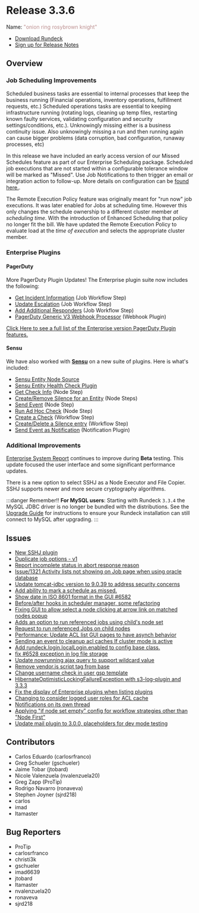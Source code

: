 # Release 3.3.6

Name: <span style="color: rosybrown"><span class="glyphicon glyphicon-knight"></span> "onion ring rosybrown knight"</span>

- [Download Rundeck](https://download.rundeck.com/)
- [Sign up for Release Notes](https://www.rundeck.com/release-notes-signup)

## Overview
### Job Scheduling Improvements
Scheduled business tasks are essential to internal processes that keep the business running (Financial operations, inventory operations, fulfillment requests, etc.) Scheduled operations tasks are essential to keeping infrastructure running (rotating logs, cleaning up temp files, restarting known faulty services, validating configuration and security settings/conditions, etc.). Unknowingly missing either is a business continuity issue. Also unknowingly missing a run and then running again can cause bigger problems (data corruption, bad configuration, runaway processes, etc)

In this release we have included an early access version of our Missed Schedules feature as part of our Enterprise Scheduling package. Scheduled job executions that are not started within a configurable tolerance window will be marked as "Missed".  Use Job Notifications to then trigger an email or integration action to follow-up.  More details on configuration can be [found here.](/manual/schedules/missedjobfires.md).

The Remote Execution Policy feature was originally meant for "run now" job executions. It was later enabled for Jobs at scheduling time. However this only changes the schedule ownership to a different cluster member *at scheduling time*.  With the introduction of Enhanced Scheduling that policy no longer fit the bill.  We have updated the Remote Execution Policy to evaluate load at the *time of execution* and selects the appropriate cluster member.

### Enterprise Plugins
#### PagerDuty
More PagerDuty Plugin Updates!  The Enterprise plugin suite now includes the following:
- [Get Incident Information](/manual/workflow-steps/pagerduty.html#pagerduty-get-incident) (Job Workflow Step)
- [Update Escalation](/manual/workflow-steps/pagerduty.html#pagerduty-update-escalation-policy) (Job Workflow Step)
- [Add Additional Responders](/manual/workflow-steps/pagerduty.html#pagerduty-add-additional-responders) (Job Workflow Step)
- [PagerDuty Generic V3 Webhook Processor](/manual/webhooks/pagerduty-run-job.html#getting-started) (Webhook Plugin)

[Click Here to see a full list of the Enterprise version PagerDuty Plugin features.](https://resources.rundeck.com/plugins/pagerduty-enterprise-plugins/)

#### Sensu
We have also worked with **[Sensu](https://www.sensu.io/)** on a new suite of plugins.  Here is what's included:
- [Sensu Entity Node Source](/administration/projects/resource-model-sources/sensu.md)
- [Sensu Entity Health Check Plugin](/manual/healthcheckplugins/sensu.md)
- [Get Check Info](/manual/node-steps/sensu.html#sensu-get-check-info) (Node Step)
- [Create/Remove Silence for an Entity](/manual/node-steps/sensu.html#sensu-create-silence-entry) (Node Steps)
- [Send Event](/manual/node-steps/sensu.html#sensu-event-create) (Node Step)
- [Run Ad Hoc Check](/manual/node-steps/sensu.html#sensu-run-ad-hoc-check) (Node Step)
- [Create a Check](/manual/workflow-steps/sensu.html#sensu-check-create) (Workflow Step)
- [Create/Delete a Silence entry](/manual/workflow-steps/sensu.html#sensu-create-silence-entry) (Workflow Step)
- [Send Event as Notification](/manual/notifications/sensu.md) (Notification Plugin)

### Additional Improvements

[Enterprise System Report](/manual/system-report.md) continues to improve during **Beta** testing.  This update focused the user interface and some significant performance updates.

There is a new option to select SSHJ as a Node Executor and File Copier. SSHJ supports newer and more secure cryptography algorithms.

:::danger Remember!!
**For MySQL users**: Starting with Rundeck `3.3.4` the MySQL JDBC driver is no longer be
bundled with the distributions. See the [Upgrade Guide](/upgrading/upgrading-to-rundeck-3.3.4.md)
for instructions to ensure your Rundeck installation can still connect to MySQL after upgrading.
:::

## Issues

* [New SSHJ plugin](https://github.com/rundeck/rundeck/pull/6594)
* [Duplicate job options - v1](https://github.com/rundeck/rundeck/pull/6505)
* [Report incomplete status in abort response reason](https://github.com/rundeck/rundeck/pull/6591)
* [Issue/1321 Activity lists not showing on Job page when using oracle database](https://github.com/rundeck/rundeck/pull/6590)
* [Update tomcat-jdbc version to 9.0.39 to address security concerns](https://github.com/rundeck/rundeck/pull/6589)
* [Add ability to mark a schedule as missed.](https://github.com/rundeck/rundeck/pull/6586)
* [Show date in ISO 8601 format in the GUI #6582](https://github.com/rundeck/rundeck/pull/6583)
* [Before/after hooks in scheduler manager, some refactoring](https://github.com/rundeck/rundeck/pull/6579)
* [Fixing GUI to allow select a node clicking at arrow link on matched nodes popup](https://github.com/rundeck/rundeck/pull/6574)
* [Adds an option to run referenced jobs using child's node set](https://github.com/rundeck/rundeck/pull/6573)
* [Request to run referenced Jobs on child nodes ](https://github.com/rundeck/rundeck/issues/6572)
* [Performance: Update ACL list GUI pages to have asynch behavior](https://github.com/rundeck/rundeck/pull/6568)
* [Sending an event to cleanup acl caches If cluster mode is active](https://github.com/rundeck/rundeck/pull/6567)
* [Add rundeck.login.localLogin.enabled to config base class.](https://github.com/rundeck/rundeck/pull/6563)
* [fix #6528 exception in log file storage](https://github.com/rundeck/rundeck/pull/6562)
* [Update nowrunning ajax query to support wildcard value](https://github.com/rundeck/rundeck/pull/6556)
* [Remove vendor.js script tag from base](https://github.com/rundeck/rundeck/pull/6554)
* [Change username check in user gsp template](https://github.com/rundeck/rundeck/pull/6532)
* [HibernateOptimisticLockingFailureException with s3-log-plugin and 3.3.3](https://github.com/rundeck/rundeck/issues/6528)
* [Fix the display of Enterprise plugins when listing plugins](https://github.com/rundeck/rundeck/pull/6525)
* [Changing to consider logged user roles for ACL cache](https://github.com/rundeck/rundeck/pull/6506)
* [Notifications on its own thread](https://github.com/rundeck/rundeck/pull/6494)
* [Applying "if node set empty" config for workflow strategies other than "Node First"](https://github.com/rundeck/rundeck/pull/6477)
* [Update mail plugin to 3.0.0, placeholders for dev mode testing](https://github.com/rundeck/rundeck/pull/6446)

## Contributors

* Carlos Eduardo (carlosrfranco)
* Greg Schueler (gschueler)
* Jaime Tobar (jtobard)
* Nicole Valenzuela (nvalenzuela20)
* Greg Zapp (ProTip)
* Rodrigo Navarro (ronaveva)
* Stephen Joyner (sjrd218)
* carlos
* imad
* ltamaster

## Bug Reporters

* ProTip
* carlosrfranco
* christi3k
* gschueler
* imad6639
* jtobard
* ltamaster
* nvalenzuela20
* ronaveva
* sjrd218
